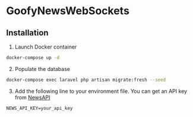 # GoofyNewsWebSockets

## Installation

1. Launch Docker container
```bash
docker-compose up -d
```

2. Populate the database
```bash
docker-compose exec laravel php artisan migrate:fresh --seed
```

3. Add the following line to your environment file. You can get an API key from [NewsAPI](https://newsapi.org/)
```
NEWS_API_KEY=your_api_key
```